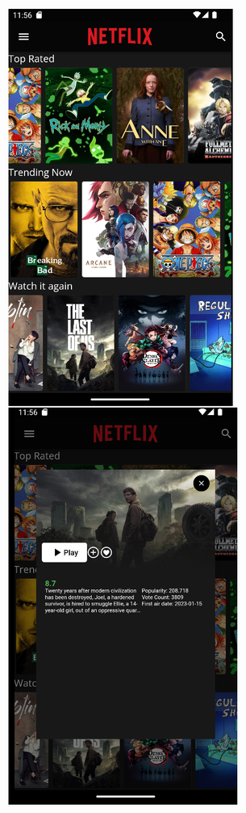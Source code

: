 ![ss](https://github.com/muhammedbayhan/netflix_clone_flutter_tmdb/blob/main/prw.png)
![ss](https://github.com/muhammedbayhan/netflix_clone_flutter_tmdb/blob/main/prw2.png)
